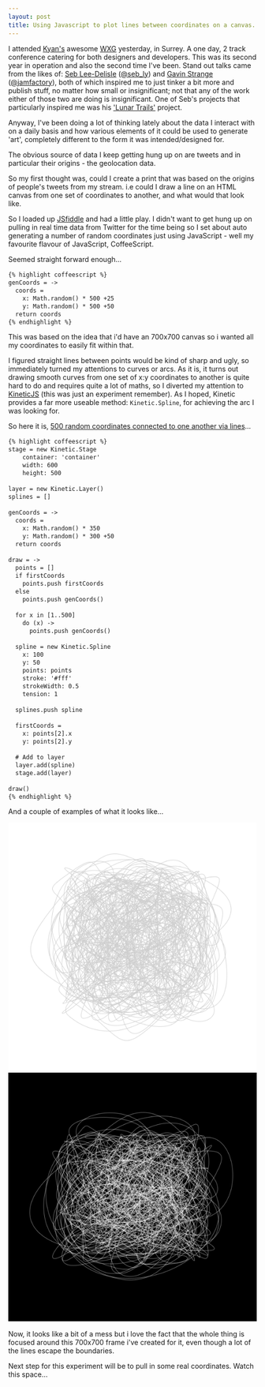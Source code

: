 ```yaml
---
layout: post
title: Using Javascript to plot lines between coordinates on a canvas.
---
```


I attended [Kyan's](http://kyan.com "Kyan.com") awesome [WXG](http://wxg.co.uk/ "Web Expo Guildford") yesterday, in Surrey. A one day, 2 track conference catering for both designers and developers. This was its second year in operation and also the second time I've been. Stand out talks came from the likes of: [Seb Lee-Delisle](http://seb.ly/ "Seb Lee-Deslisle Digital Artist") ([@seb_ly](http://twitter.com/seb_ly)) and [Gavin Strange](http://news.jam-factory.com/ "Gaving Strange Portfolio") ([@jamfactory](http://twitter.com/jamfactory)), both of which inspired me to just tinker a bit more and publish stuff, no matter how small or insignificant; not that any of the work either of those two are doing is insignificant. One of Seb's projects that particularly inspired me was his ['Lunar Trails'](http://seb.ly/work/lunar-trails/ "Lunar Trails") project.

Anyway, I've been doing a lot of thinking lately about the data I interact with on a daily basis and how various elements of it could be used to generate 'art', completely different to the form it was intended/designed for.

The obvious source of data I keep getting hung up on are tweets and in particular their origins - the geolocation data.

So my first thought was, could I create a print that was based on the origins of people's tweets from my stream. i.e could I draw a line on an HTML canvas from one set of coordinates to another, and what would that look like.

So I loaded up [JSfiddle](http://jsfiddle.net/ "JSFiddle") and had a little play. I didn't want to get hung up on pulling in real time data from Twitter for the time being so I set about auto generating a number of random coordinates just using JavaScript - well my favourite flavour of JavaScript, CoffeeScript.

Seemed straight forward enough…

    {% highlight coffeescript %}
    genCoords = ->
      coords = 
        x: Math.random() * 500 +25
        y: Math.random() * 500 +50
      return coords
    {% endhighlight %}

This was based on the idea that i'd have an 700x700 canvas so i wanted all my coordinates to easily fit within that.

I figured straight lines between points would be kind of sharp and ugly, so immediately turned my attentions to curves or arcs. As it is, it turns out drawing smooth curves from one set of x:y coordinates to another is quite hard to do and requires quite a lot of maths, so I diverted my attention to [KineticJS](http://kineticjs.com/ "KineticJS Framework") (this was just an experiment remember). As I hoped, Kinetic provides a far more useable method: `Kinetic.Spline`, for achieving the arc I was looking for.

So here it is, [500 random coordinates connected to one another via lines](http://jsfiddle.net/zoltarSpeaks/53wpB/4/ "JSFiddle Example")…
    
    {% highlight coffeescript %}
    stage = new Kinetic.Stage
        container: 'container'
        width: 600
        height: 500
        
    layer = new Kinetic.Layer()
    splines = []

    genCoords = ->
      coords = 
        x: Math.random() * 350
        y: Math.random() * 300 +50
      return coords

    draw = ->
      points = []
      if firstCoords
        points.push firstCoords
      else
        points.push genCoords()

      for x in [1..500]
        do (x) ->
          points.push genCoords()
          
      spline = new Kinetic.Spline
        x: 100
        y: 50
        points: points
        stroke: '#fff'
        strokeWidth: 0.5
        tension: 1

      splines.push spline

      firstCoords = 
        x: points[2].x
        y: points[2].y

      # Add to layer
      layer.add(spline)
      stage.add(layer)

    draw()
    {% endhighlight %}

And a couple of examples of what it looks like…

![A Beautiful Mess](/images/A-Beautiful-Mess.png "A Beautiful Mess")
![A Beautiful Black Mess](/images/A-Beautiful-Mess-Black.png "A Beautiful Black Mess")

Now, it looks like a bit of a mess but i love the fact that the whole thing is focused around this 700x700 frame i've created for it, even though a lot of the lines escape the boundaries.

Next step for this experiment will be to pull in some real coordinates. Watch this space…